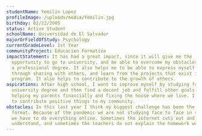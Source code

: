 ```yaml
---
studentName: Yemilin Lopez
profileImage: /uploads/media/Yemilin.jpg
birthday: 02/22/2005
status: Active Student
schoolName: Universidad de El Salvador
majorOrFieldOfStudy: Psychology
currentGradeLevel: 1st Year
communityProject: Educacion Formativa
impactStatement: It has had a great impact, since it will give me the
  opportunity to go to university, and be able to overcome my obstacles and gain
  a professional degree. It also helps me to be able to express myself better
  through sharing with others, and learn from the projects that exist in the
  program. It also helps to contribute to the growth of others.
aspirations: After high school, I want to improve myself by studying for a
  university degree and then find a decent job and fulfill other goals such as
  helping my parents financially and fixing the house where we live. I also want
  to contribute positive things to my community.
obstacles: In this last year I think my biggest challenge has been the new study
  format. Because of the pandemic we are not studying face to face in school and
  we have to do everything online. Sometimes the internet cuts out and we can’t
  understand, and sometimes the teachers do not explain the homework well.
---
```

